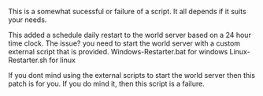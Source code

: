 This is a somewhat sucessful or failure of a script.
It all depends if it suits your needs.

This added a schedule daily restart to the world server based on a 24 hour time clock.
The issue? you need to start the world server with a custom external script that is provided.
Windows-Restarter.bat for windows
Linux-Restarter.sh for linux

If you dont mind using the external scripts to start the world server then this patch is for you.
If you do mind it, then this script is a failure.  
